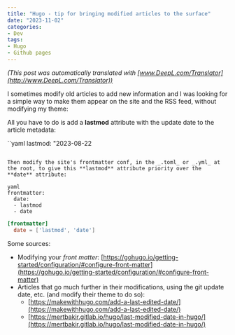```yaml
---
title: "Hugo - tip for bringing modified articles to the surface"
date: "2023-11-02"
categories: 
- Dev
tags: 
- Hugo
- Github pages
---
```


_(This post was automatically translated with [www.DeepL.com/Translator](http://www.DeepL.com/Translator))_

I sometimes modify old articles to add new information and I was looking for a simple way to make them appear on the site and the RSS feed, without modifying my theme:

All you have to do is add a **lastmod** attribute with the update date to the article metadata:

``yaml
lastmod: "2023-08-22
```

Then modify the site's frontmatter conf, in the _.toml_ or _.yml_ at the root, to give this **lastmod** attribute priority over the **date** attribute:

yaml
frontmatter:
  date:
  - lastmod
  - date
```

```toml
[frontmatter]
  date = ['lastmod', 'date']
```

Some sources:

- Modifying your _front matter_: [https://gohugo.io/getting-started/configuration/#configure-front-matter](https://gohugo.io/getting-started/configuration/#configure-front-matter)
- Articles that go much further in their modifications, using the git update date, etc. (and modify their theme to do so):
    - [https://makewithhugo.com/add-a-last-edited-date/](https://makewithhugo.com/add-a-last-edited-date/)
    - [https://mertbakir.gitlab.io/hugo/last-modified-date-in-hugo/](https://mertbakir.gitlab.io/hugo/last-modified-date-in-hugo/)